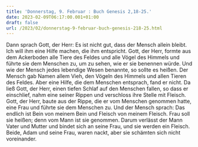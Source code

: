```yaml
---
title: 'Donnerstag, 9. Februar : Buch Genesis 2,18-25.'
date: 2023-02-09T06:17:00.001+01:00
draft: false
url: /2023/02/donnerstag-9-februar-buch-genesis-218-25.html
---
```


Dann sprach Gott, der Herr: Es ist nicht gut, dass der Mensch allein bleibt. Ich will ihm eine Hilfe machen, die ihm entspricht. Gott, der Herr, formte aus dem Ackerboden alle Tiere des Feldes und alle Vögel des Himmels und führte sie dem Menschen zu, um zu sehen, wie er sie benennen würde. Und wie der Mensch jedes lebendige Wesen benannte, so sollte es heißen. Der Mensch gab Namen allem Vieh, den Vögeln des Himmels und allen Tieren des Feldes. Aber eine Hilfe, die dem Menschen entsprach, fand er nicht. Da ließ Gott, der Herr, einen tiefen Schlaf auf den Menschen fallen, so dass er einschlief, nahm eine seiner Rippen und verschloss ihre Stelle mit Fleisch. Gott, der Herr, baute aus der Rippe, die er vom Menschen genommen hatte, eine Frau und führte sie dem Menschen zu. Und der Mensch sprach: Das endlich ist Bein von meinem Bein und Fleisch von meinem Fleisch. Frau soll sie heißen; denn vom Mann ist sie genommen. Darum verlässt der Mann Vater und Mutter und bindet sich an seine Frau, und sie werden ein Fleisch. Beide, Adam und seine Frau, waren nackt, aber sie schämten sich nicht voreinander.